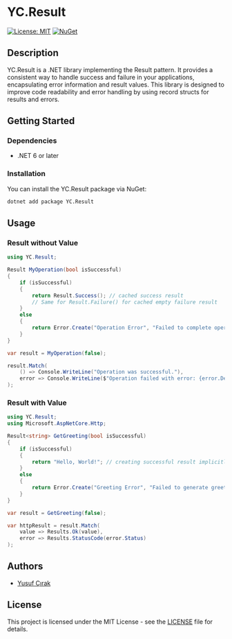 # YC.Result

[![License: MIT](https://img.shields.io/badge/License-MIT-yellow.svg)](https://opensource.org/licenses/MIT)
[![NuGet](https://img.shields.io/nuget/v/YC.Result)](https://www.nuget.org/packages/YC.Result/)


## Description

YC.Result is a .NET library implementing the Result pattern. It provides a consistent way to handle success and failure in your applications, encapsulating error information and result values. This library is designed to improve code readability and error handling by using record structs for results and errors.

## Getting Started

### Dependencies

* .NET 6 or later

### Installation

You can install the YC.Result package via NuGet:

```bash
dotnet add package YC.Result
```

## Usage

### Result without Value

```csharp
using YC.Result;

Result MyOperation(bool isSuccessful)
{
    if (isSuccessful)
    {
        return Result.Success(); // cached success result
        // Same for Result.Failure() for cached empty failure result
    }
    else
    {
        return Error.Create("Operation Error", "Failed to complete operation.", 500);
    }
}

var result = MyOperation(false);

result.Match(
    () => Console.WriteLine("Operation was successful."),
    error => Console.WriteLine($"Operation failed with error: {error.Detail}")
);
```

### Result with Value

```csharp
using YC.Result;
using Microsoft.AspNetCore.Http;

Result<string> GetGreeting(bool isSuccessful)
{
    if (isSuccessful)
    {
        return "Hello, World!"; // creating successful result implicitly
    }
    else
    {
        return Error.Create("Greeting Error", "Failed to generate greeting.", 500); // creating failure result implicitly
    }
}

var result = GetGreeting(false);

var httpResult = result.Match(
    value => Results.Ok(value),
    error => Results.StatusCode(error.Status)
);
```

## Authors
* [Yusuf Çırak](https://yusufcirak.net)


## License
This project is licensed under the MIT License - see the [LICENSE](docs/LICENSE.txt) file for details.